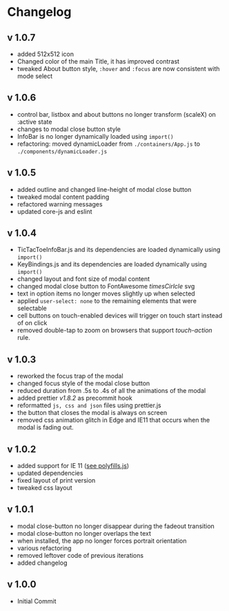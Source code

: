 # Changelog

## v 1.0.7

* added 512x512 icon
* Changed color of the main Title, it has improved contrast
* tweaked About button style,  `:hover` and `:focus` are now consistent with mode select

## v 1.0.6

* control bar, listbox and about buttons no longer transform (scaleX) on :active state
* changes to modal close button style
* InfoBar is no longer dynamically loaded using `import()`
* refactoring: moved dynamicLoader from `./containers/App.js` to `./components/dynamicLoader.js`

## v 1.0.5

* added outline and changed line-height of modal close button
* tweaked modal content padding
* refactored warning messages
* updated core-js and eslint

## v 1.0.4

* TicTacToeInfoBar.js and its dependencies are loaded dynamically using ```import()```
* KeyBindings.js and its dependencies are loaded dynamically using ```import()``` 
* changed layout and font size of modal content
* changed modal close button to FontAwesome  *timesCirlcle* svg
* text in option items no  longer moves slightly up when selected
* applied ```user-select: none``` to the remaining elements that were selectable
* cell buttons on touch-enabled devices will trigger on touch start instead of  on click
* removed double-tap to zoom on browsers that support *touch-action* rule.

## v 1.0.3

* reworked the focus trap of the modal
* changed focus style of the modal close button
* reduced duration from .5s to .4s of all the animations of the modal
* added prettier _v1.8.2_ as precommit hook
* reformatted `js, css and json` files using prettier.js
* the button that closes the modal is always on screen
* removed css animation glitch in Edge and IE11 that occurs when the modal is fading out.

## v 1.0.2

* added support for IE 11 ([see polyfills.js](./src/polyfills.js))
* updated dependencies
* fixed layout of print version
* tweaked css layout

## v 1.0.1

* modal close-button no longer disappear during the fadeout transition
* modal close-button no longer overlaps the text
* when installed, the app no longer forces portrait orientation
* various refactoring
* removed leftover code of previous iterations
* added changelog

## v 1.0.0

* Initial Commit
